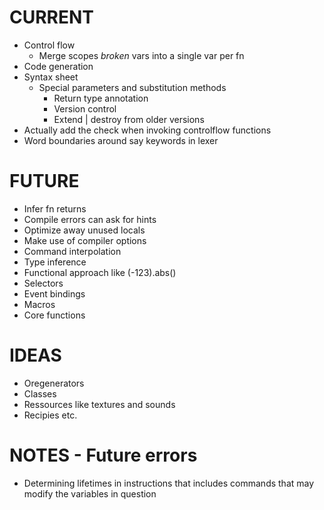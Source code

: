 # CURRENT
- Control flow
	- Merge scopes *broken* vars into a single var per fn
- Code generation
- Syntax sheet
  - Special parameters and substitution methods
	- Return type annotation
	- Version control
	- Extend | destroy from older versions
- Actually add the check when invoking controlflow functions
- Word boundaries around say keywords in lexer

# FUTURE
- Infer fn returns
- Compile errors can ask for hints
- Optimize away unused locals
- Make use of compiler options
- Command interpolation
- Type inference
- Functional approach like (-123).abs()
- Selectors
- Event bindings
- Macros
- Core functions

# IDEAS
- Oregenerators
- Classes
- Ressources like textures and sounds
- Recipies etc.

# NOTES - Future errors
- Determining lifetimes in instructions that includes commands that
  may modify the variables in question
